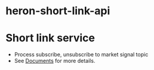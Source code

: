 # heron-short-link-api
# Short link service

* Process subscribe, unsubscribe to market signal topic
* See [Documents](./doc/readme.md) for more details.
